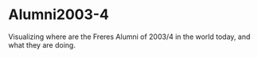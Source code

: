 # Alumni2003-4
Visualizing where are the Freres Alumni of 2003/4 in the world today, and what they are doing.

